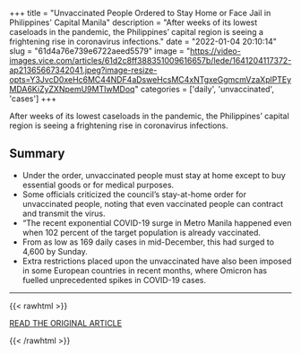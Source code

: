 +++
title = "Unvaccinated People Ordered to Stay Home or Face Jail in Philippines' Capital Manila"
description = "After weeks of its lowest caseloads in the pandemic, the Philippines’ capital region is seeing a frightening rise in coronavirus infections."
date = "2022-01-04 20:10:14"
slug = "61d4a76e739e6722aeed5579"
image = "https://video-images.vice.com/articles/61d2c8ff388351009616657b/lede/1641204117372-ap21365667342041.jpeg?image-resize-opts=Y3JvcD0xeHc6MC44NDF4aDsweHcsMC4xNTgxeGgmcmVzaXplPTEyMDA6KiZyZXNpemU9MTIwMDoq"
categories = ['daily', 'unvaccinated', 'cases']
+++

After weeks of its lowest caseloads in the pandemic, the Philippines’ capital region is seeing a frightening rise in coronavirus infections.

## Summary

- Under the order, unvaccinated people must stay at home except to buy essential goods or for medical purposes.
- Some officials criticized the council’s stay-at-home order for unvaccinated people, noting that even vaccinated people can contract and transmit the virus.
- “The recent exponential COVID-19 surge in Metro Manila happened even when 102 percent of the target population is already vaccinated.
- From as low as 169 daily cases in mid-December, this had surged to 4,600 by Sunday.
- Extra restrictions placed upon the unvaccinated have also been imposed in some European countries in recent months, where Omicron has fuelled unprecedented spikes in COVID-19 cases.

---

{{< rawhtml >}}
  <p class="article-category">
    <a target="_blank" href="http://vice.com/en/article/z3n3xe/philippines-lockdown-manila">READ THE ORIGINAL ARTICLE</a>
  </p>
{{< /rawhtml >}}

